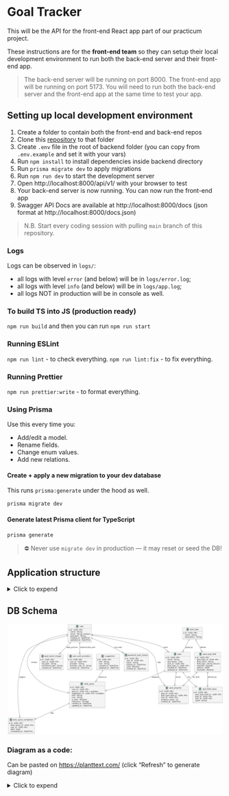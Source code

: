 # Goal Tracker

This will be the API for the front-end React app part of our practicum project.

These instructions are for the **front-end team** so they can setup their local development environment to run
both the back-end server and their front-end app.

> The back-end server will be running on port 8000. The front-end app will be running on port 5173. You will need to run
> both the back-end server and the front-end app at the same time to test your app.

## Setting up local development environment

1. Create a folder to contain both the front-end and back-end repos
2. Clone this [repository](https://github.com/Code-the-Dream-School/ii-practicum-team-2-back.git) to that folder
3. Create `.env` file in the root of backend folder (you can copy from `.env.example` and set it with your vars)
4. Run `npm install` to install dependencies inside backend directory
5. Run `prisma migrate dev` to apply migrations
6. Run `npm run dev` to start the development server
7. Open http://localhost:8000/api/v1/ with your browser to test
8. Your back-end server is now running. You can now run the front-end app
9. Swagger API Docs are available at http://localhost:8000/docs (json format at http://localhost:8000/docs.json)

> N.B. Start every coding session with pulling `main` branch of this repository.

### Logs

Logs can be observed in `logs/`:

- all logs with level `error` (and below) will be in `logs/error.log`;
- all logs with level `info` (and below) will be in `logs/app.log`;
- all logs NOT in production will be in console as well.

### To build TS into JS (production ready)

`npm run build` and then you can run `npm run start`

### Running ESLint

`npm run lint` - to check everything.
`npm run lint:fix` - to fix everything.

### Running Prettier

`npm run prettier:write` - to format everything.

### Using Prisma

Use this every time you:

- Add/edit a model.
- Rename fields.
- Change enum values.
- Add new relations.

#### Create + apply a new migration to your dev database

This runs `prisma:generate` under the hood as well.

```bash
prisma migrate dev
```

#### Generate latest Prisma client for TypeScript

```bash
prisma generate
```

> ⛔️ Never use `migrate dev` in production — it may reset or seed the DB!

## Application structure

<details>
  <summary>Click to expend</summary>

```
src/
├── auth/
│   ├── auth.controller.ts
│   ├── auth.service.ts
│   ├── auth.routes.ts
│   └── auth.types.ts
├── user/
│   ├── user.controller.ts
│   ├── user.service.ts
│   ├── user.routes.ts
│   └── user.types.ts
├── goal/
│   ├── goal.controller.ts
│   ├── goal.service.ts
│   ├── goal.routes.ts
│   ├── goal.types.ts
├── goal-type/
│   ├── goal-type.controller.ts
│   ├── goal-type.service.ts
│   ├── goal-type.routes.ts
│   └── goal-type.types.ts
├── goal-progress/
│   ├── goal-progress.controller.ts
│   ├── goal-progress.service.ts
│   ├── goal-progress.routes.ts
│   └── goal-progress.types.ts
├── daily-quest/
│   ├── daily-quest.controller.ts
│   ├── daily-quest.service.ts
│   ├── daily-quest.routes.ts
│   ├── daily-quest.types.ts
│   └── suggestion/
│       ├── suggestion.controller.ts
│       ├── suggestion.service.ts
│       ├── suggestion.routes.ts
│       └── suggestion.types.ts
├── goal-board-image/
│   ├── image-upload.controller.ts
│   ├── image-upload.service.ts
│   └── goal-board-image.routes.ts
├── config/
│   ├── db.ts
│   ├── index.ts
│   ├── swagger.ts
│   ├── xss.ts
│   ├── index.ts
│   └── rateLimiter.ts
├── generated/
│   └── prisma/
│       └── client.ts
├── middleware/
│   ├── auth.ts
│   ├── error.ts
│   └── sanitize.ts
├── service/
│   ├── prisma.ts
│   └── supabaseClient.ts
├── utils/
│   └── swagger.ts
├── server.ts
└── app.ts
```

</details>

## DB Schema

![img.png](docs/images/db-schema.png)

### Diagram as a code:

Can be pasted on https://planttext.com/ (click “Refresh” to generate diagram)

<details>
  <summary>Click to expend</summary>

```
@startuml

' === USERS ===
entity user {
  *id : UUID <<PK>>
  name : String
  email : String <<unique>>
  password : String
  created_at : DateTime
  updated_at : DateTime
}

entity user_auth_providers {
  *id : UUID <<PK>>
  user_id : UUID <<FK>>
  provider : String
  provider_user_id : String
  created_at : DateTime
}

entity password_reset_tokens {
  *id : UUID <<PK>>
  user_id : UUID <<FK>>
  token : String
  expires_at : DateTime
  used : Boolean
  created_at : DateTime
}

' === GOALS & PROGRESS ===
entity goal {
  *id : UUID <<PK>>
  name : String
  description : Text
  user_id : UUID <<FK>>
  goal_type_id : UUID <<FK>>
  created_at : DateTime
  updated_at : DateTime
}

entity goal_type {
  *id : UUID <<PK>>
  name : String
  description : String
}

entity goal_type_field {
  *id : UUID <<PK>>
  goal_type_id : UUID <<FK>>
  field_name : String
  field_type : String <<Enum>>
  required : Boolean
  options : JSON
  trackable : Boolean
}

entity goal_field_value {
  *id : UUID <<PK>>
  goal_type_field_id : UUID <<FK>>
  goal_id : UUID <<FK>>
  user_id : UUID <<FK>>
  value : String
}

entity goal_progress {
  *id : UUID <<PK>>
  goal_id : UUID <<FK>>
  goal_type_field_id : UUID <<FK>>
  user_id : UUID <<FK>>
  progress_value : Int
  created_at : DateTime
}

' === DAILY QUESTS ===
entity daily_quest {
  *id : UUID <<PK>>
  user_id : UUID <<FK>>
  goal_id : UUID <<FK>> <<nullable>>
  suggestion_id : UUID <<FK>> <<nullable>>
  title : String
  icon : String
  is_daily : Boolean
  frequency : String[]
  created_at : DateTime
  updated_at : DateTime
}

entity daily_quest_completion {
  *id : UUID <<PK>>
  daily_quest_id : UUID <<FK>>
  user_id : UUID <<FK>>
  date : Date
  completed_at : DateTime
}

' === GOAL BOARD Images (Image Uploads) ===
entity goal_board_images {
  *id : UUID <<PK>>
  user_id : UUID <<FK>>
  file_path : String
  thumbnail_path : String
  created_at : DateTime
}

' === SUGGESTIONS ===
entity suggestion {
  *id : UUID <<PK>>
  title : String
  icon : String
  created_at : DateTime
  updated_at : DateTime
}

' === RELATIONSHIPS ===
user ||--o{ user_auth_providers : authenticates_with
user ||--o{ password_reset_tokens : can_reset
user ||--o{ goal : owns
goal_type ||--o{ goal : typed_as
goal_type ||--o{ goal_type_field : defines
goal ||--o{ goal_field_value : has
goal_type_field ||--o{ goal_field_value : defined_by
goal ||--o{ goal_progress : tracks
goal_type_field ||--o{ goal_progress : for_field
user ||--o{ goal_progress : logs

user ||--o{ daily_quest : creates
goal ||--o{ daily_quest : supports
suggestion ||--o{ daily_quest : based_on
daily_quest ||--o{ daily_quest_completion : logs
user ||--o{ daily_quest_completion : toggles

user ||--o{ goal_board_images : adds_pictures

@enduml
```

</details>
